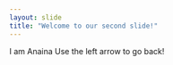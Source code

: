```yaml
---
layout: slide
title: "Welcome to our second slide!"
---
```

I am Anaina
Use the left arrow to go back!
